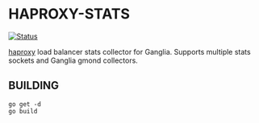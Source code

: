 # HAPROXY-STATS

[![Status](https://secure.travis-ci.org/jbuchbinder/haproxy-stats.png)](http://travis-ci.org/jbuchbinder/haproxy-stats)

[haproxy](http://www.haproxy.org/) load balancer stats collector for Ganglia. Supports multiple stats sockets and Ganglia gmond collectors.

## BUILDING

	go get -d
	go build

